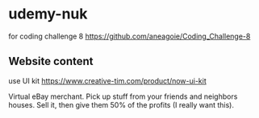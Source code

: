 # udemy-nuk

for coding challenge 8
https://github.com/aneagoie/Coding_Challenge-8

## Website content

use UI kit
https://www.creative-tim.com/product/now-ui-kit

Virtual eBay merchant. Pick up stuff from your friends and neighbors houses. Sell it, then give them 50% of the profits (I really want this).